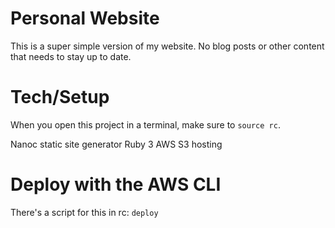 # Personal Website

This is a super simple version of my website. No blog posts or other content that needs to stay up to date.

# Tech/Setup

When you open this project in a terminal, make sure to `source rc`.

Nanoc static site generator
Ruby 3
AWS S3 hosting

# Deploy with the AWS CLI

There's a script for this in rc: `deploy`
